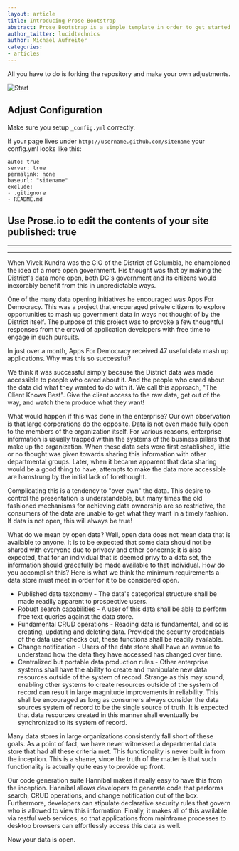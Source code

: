```yaml
---
layout: article
title: Introducing Prose Bootstrap
abstract: Prose Bootstrap is a simple template in order to get started with Jekyll.
author_twitter: lucidtechnics
author: Michael Aufreiter
categories:
- articles
---
```



All you have to do is forking the repository and make your own adjustments.

![Start](http://f.cl.ly/items/0t0A170b2Y093F2u1w45/Screen%20Shot%202012-05-23%20at%205.48.45%20PM.png)

Adjust Configuration
-----------------

Make sure you setup `_config.yml` correctly.

If your page lives under `http://username.github.com/sitename` your config.yml looks like this:

    auto: true
    server: true
    permalink: none
    baseurl: "sitename"
    exclude:
    - .gitignore
    - README.md


Use Prose.io to edit the contents of your site
published: true
---

---

-----------
When Vivek Kundra was the CIO of the District of Columbia, he championed the idea of a more open government. His thought was that by making the District's data more open, both DC's government and its citizens would inexorably benefit from this in unpredictable ways.

One of the many data opening initiatives he encouraged was Apps For Democracy. This was a project that encouraged private citizens to explore opportunities to mash up government data in ways not thought of by the District itself. The purpose of this project was to provoke a few thoughtful responses from the crowd of application developers with free time to engage in such pursuits.

In just over a month, Apps For Democracy received 47 useful data mash up applications. Why was this so successful?

We think it was successful simply because the District data was made accessible to people who cared about it. And the people who cared about the data did what they wanted to do with it. We call this approach, "The Client Knows Best". Give the client access to the raw data, get out of the way, and watch them produce what they want!

What would happen if this was done in the enterprise? Our own observation is that large corporations do the opposite. Data is not even made fully open to the members of the organization itself. For various reasons, enterprise information is usually trapped within the systems of the business pillars that make up the organization. When these data sets were first established, little or no thought was given towards sharing this information with other departmental groups. Later, when it became apparent that data sharing would be a good thing to have, attempts to make the data more accessible are hamstrung by the initial lack of forethought.

Complicating this is a tendency to "over own" the data. This desire to control the presentation is understandable, but many times the old fashioned mechanisms for achieving data ownership are so restrictive, the consumers of the data are unable to get what they want in a timely fashion. If data is not open, this will always be true!

What do we mean by open data? Well, open data does not mean data that is available to anyone. It is to be expected that some data should not be shared with everyone due to privacy and other concerns; it is also expected, that for an individual that is deemed privy to a data set, the information should gracefully be made available to that individual. How do you accomplish this? Here is what we think the minimum requirements a data store must meet in order for it to be considered open.

* Published data taxonomy - The data's categorical structure shall be made readily apparent to prospective users.
* Robust search capabilities - A user of this data shall be able to perform free text queries against the data store.
* Fundamental CRUD operations - Reading data is fundamental, and so is creating, updating and deleting data. Provided the security credentials of the data user checks out, these functions shall be readily available.
* Change notification - Users of the data store shall have an avenue to understand how the data they have accessed has changed over time.
* Centralized but portable data production rules - Other enterprise systems shall have the ability to create and manipulate new data resources outside of the system of record. Strange as this may sound, enabling other systems to create resources outside of the system of record can result in large magnitude improvements in reliability. This shall be encouraged as long as consumers always consider the data sources system of record to be the single source of truth. It is expected that data resources created in this manner shall eventually be synchronized to its system of record. 

Many data stores in large organizations consistently fall short of these goals. As a point of fact, we have never witnessed a departmental data store that had all these criteria met. This functionality is never built in from the inception. This is a shame, since the truth of the matter is that such functionality is actually quite easy to provide up front.

Our code generation suite Hannibal makes it really easy to have this from the inception. Hannibal allows developers to generate code that performs search, CRUD operations, and change notification out of the box. Furthermore, developers can stipulate declarative security rules that govern who is allowed to view this information. Finally, it makes all of this available via restful web services, so that applications from mainframe processes to desktop browsers can effortlessly access this data as well.

Now your data is open.